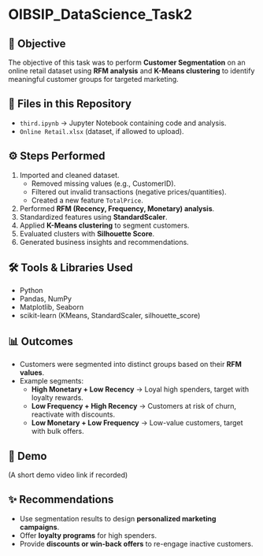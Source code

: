 # OIBSIP_DataScience_Task2

## 📌 Objective
The objective of this task was to perform **Customer Segmentation** on an online retail dataset using **RFM analysis** and **K-Means clustering** to identify meaningful customer groups for targeted marketing.

## 📂 Files in this Repository
- `third.ipynb` → Jupyter Notebook containing code and analysis.  
- `Online Retail.xlsx` (dataset, if allowed to upload).  

## ⚙️ Steps Performed
1. Imported and cleaned dataset.  
   - Removed missing values (e.g., CustomerID).  
   - Filtered out invalid transactions (negative prices/quantities).  
   - Created a new feature `TotalPrice`.  
2. Performed **RFM (Recency, Frequency, Monetary) analysis**.  
3. Standardized features using **StandardScaler**.  
4. Applied **K-Means clustering** to segment customers.  
5. Evaluated clusters with **Silhouette Score**.  
6. Generated business insights and recommendations.  

## 🛠️ Tools & Libraries Used
- Python  
- Pandas, NumPy  
- Matplotlib, Seaborn  
- scikit-learn (KMeans, StandardScaler, silhouette_score)  

## 📊 Outcomes
- Customers were segmented into distinct groups based on their **RFM values**.  
- Example segments:  
  - **High Monetary + Low Recency** → Loyal high spenders, target with loyalty rewards.  
  - **Low Frequency + High Recency** → Customers at risk of churn, reactivate with discounts.  
  - **Low Monetary + Low Frequency** → Low-value customers, target with bulk offers.  

## 🎥 Demo
(A short demo video link if recorded)

## ✨ Recommendations
- Use segmentation results to design **personalized marketing campaigns**.  
- Offer **loyalty programs** for high spenders.  
- Provide **discounts or win-back offers** to re-engage inactive customers.  

